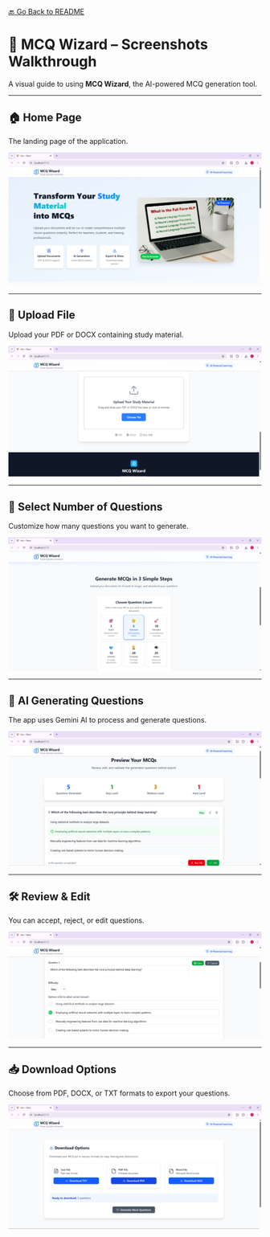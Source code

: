 [🔙 Go Back to README](./Readme.md)
# 📸 MCQ Wizard – Screenshots Walkthrough

A visual guide to using **MCQ Wizard**, the AI-powered MCQ generation tool.

---

## 🏠 Home Page

The landing page of the application.

![Home Page](./Screenshots/HomePage.png)

---

## 📁 Upload File

Upload your PDF or DOCX containing study material.

![Upload Section](./Screenshots/Upload.png)

---

## 🎯 Select Number of Questions

Customize how many questions you want to generate.

![Number of Questions](./Screenshots/NoOfQus.png)

---

## 🤖 AI Generating Questions

The app uses Gemini AI to process and generate questions.

![Preview](./Screenshots/Preview.png)

---

## 🛠️ Review & Edit

You can accept, reject, or edit questions.

![Edit Screen](./Screenshots/Edit.png)

---

## 📥 Download Options

Choose from PDF, DOCX, or TXT formats to export your questions.

![Download Options](./Screenshots/Download.png)

